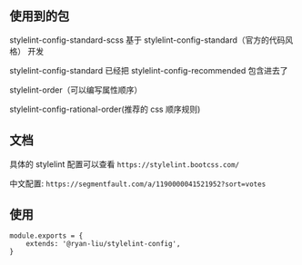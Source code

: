 
## 使用到的包

stylelint-config-standard-scss 基于 stylelint-config-standard（官方的代码风格） 开发

stylelint-config-standard 已经把 stylelint-config-recommended 包含进去了

stylelint-order（可以编写属性顺序）

stylelint-config-rational-order(推荐的 css 顺序规则)


## 文档

具体的 stylelint 配置可以查看 `https://stylelint.bootcss.com/`

中文配置: `https://segmentfault.com/a/1190000041521952?sort=votes`

## 使用 

```
module.exports = {
    extends: '@ryan-liu/stylelint-config',
}
```